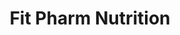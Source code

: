 ---
title: "Fit Pharm Nutrition"
url: /west-des-moines/fit-pharm-nutrition/
shop: nutrition supplements
---